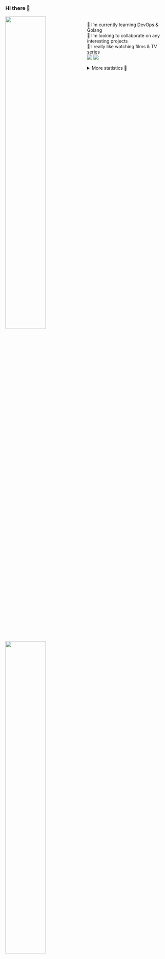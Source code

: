 ### Hi there 👋


[<img align="left" width="50%" src="https://github-readme-stats.vercel.app/api?username=rufusnufus&hide=issues&show_icons=true&count_private=true&theme=transparent&title_color=FF6F40&text_color=FBF9F8&icon_color=F48242&hide_border=true&hide_title=true#gh-dark-mode-only">](https://metrics.lecoq.io/rufusnufus#gh-dark-mode-only)
[<img align="left" width="50%" src="https://github-readme-stats.vercel.app/api?username=rufusnufus&hide=issues&show_icons=true&count_private=true&theme=transparent&title_color=FF6533&text_color=4D4644&icon_color=FF8038&hide_border=true&hide_title=true#gh-light-mode-only">](https://metrics.lecoq.io/rufusnufus#gh-light-mode-only)

<p>
  <br>
  🌱 I’m currently learning DevOps & Golang</br>
  👯 I’m looking to collaborate on any interesting projects</br>
  🎥 I really like watching films & TV series</br>
  <a href="https://linkedin.com/in/rufusnufus"><img src="https://img.shields.io/badge/linkedin-0077B5.svg?style=for-the-badge&logo=linkedin&logoColor=white"/></a>
  <a href="https://t.me/rufusnufus"><img src="https://img.shields.io/badge/-telegram-black?style=for-the-badge&color=blue&logo=telegram"/></a>
</p>

<p text-align="left">
<details>
  <summary>More statistics 👀</summary><br/>

<!--START_SECTION:waka-->
![Code Time](http://img.shields.io/badge/Code%20Time-765%20hrs%202%20mins-blue)

![Profile Views](http://img.shields.io/badge/Profile%20Views-0-blue)

**I'm an Early 🐤** 

```text
🌞 Morning                8449 commits        █████░░░░░░░░░░░░░░░░░░░░   21.91 % 
🌆 Daytime                21930 commits       ██████████████░░░░░░░░░░░   56.88 % 
🌃 Evening                7299 commits        █████░░░░░░░░░░░░░░░░░░░░   18.93 % 
🌙 Night                  878 commits         █░░░░░░░░░░░░░░░░░░░░░░░░   02.28 % 
```
📅 **I'm Most Productive on Wednesday** 

```text
Monday                   7457 commits        █████░░░░░░░░░░░░░░░░░░░░   19.34 % 
Tuesday                  6468 commits        ████░░░░░░░░░░░░░░░░░░░░░   16.78 % 
Wednesday                8800 commits        ██████░░░░░░░░░░░░░░░░░░░   22.82 % 
Thursday                 7011 commits        █████░░░░░░░░░░░░░░░░░░░░   18.18 % 
Friday                   7067 commits        █████░░░░░░░░░░░░░░░░░░░░   18.33 % 
Saturday                 1085 commits        █░░░░░░░░░░░░░░░░░░░░░░░░   02.81 % 
Sunday                   668 commits         ░░░░░░░░░░░░░░░░░░░░░░░░░   01.73 % 
```


📊 **This Week I Spent My Time On** 

```text
💬 Programming Languages: 
No Activity Tracked This Week

🔥 Editors: 
No Activity Tracked This Week
```

**I Mostly Code in Java** 

```text
Go                       21 repos            ████░░░░░░░░░░░░░░░░░░░░░   16.94 % 
Python                   20 repos            ████░░░░░░░░░░░░░░░░░░░░░   16.13 % 
Smarty                   8 repos             ██░░░░░░░░░░░░░░░░░░░░░░░   06.45 % 
Shell                    5 repos             █░░░░░░░░░░░░░░░░░░░░░░░░   04.03 % 
Kotlin                   3 repos             █░░░░░░░░░░░░░░░░░░░░░░░░   02.42 % 
```




 Last Updated on 16/01/2025 01:21:51 UTC
<!--END_SECTION:waka-->

</details>
</p>
